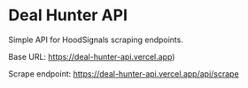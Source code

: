 # Deal Hunter API

Simple API for HoodSignals scraping endpoints.

Base URL:
https://deal-hunter-api.vercel.app)

Scrape endpoint:
https://deal-hunter-api.vercel.app/api/scrape

